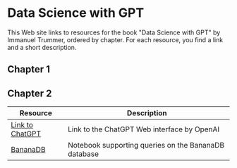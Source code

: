 # Data Science with GPT

This Web site links to resources for the book "Data Science with GPT" by Immanuel Trummer, ordered by chapter. For each resource, you find a link and a short description.

## Chapter 1

## Chapter 2

| Resource | Description |
| --- | --- |
| [Link to ChatGPT](https://chat.openai.com/) | Link to the ChatGPT Web interface by OpenAI |
| [BananaDB](https://colab.research.google.com/drive/10AT3uNRxQRDJU5giWWcktfS2BuoLGASE?usp=sharing) | Notebook supporting queries on the BananaDB database|
